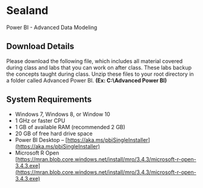 # Sealand
Power BI - Advanced Data Modeling 

## Download Details
Please download the following file, which includes all material covered during class and labs that you can work on after class.  These labs backup the concepts taught during class. Unzip these files to your root directory in a folder called Advanced Power BI. **(Ex: C:\Advanced Power BI)**

## System Requirements

* Windows 7, Windows 8, or Window 10
* 1 GHz or faster CPU
* 1 GB of available RAM (recommended 2 GB)
* 20 GB of free hard drive space
* Power BI Desktop – [https://aka.ms/pbiSingleInstaller](https://aka.ms/pbiSingleInstaller)
* Microsoft R Open [https://mran.blob.core.windows.net/install/mro/3.4.3/microsoft-r-open-3.4.3.exe](https://mran.blob.core.windows.net/install/mro/3.4.3/microsoft-r-open-3.4.3.exe)